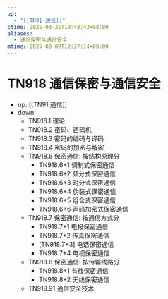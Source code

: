 ```yaml
---
up:
  - "[[TN91 通信]]"
ctime: 2025-03-25T10:48:43+08:00
aliases:
  - 通信保密与通信安全
mtime: 2025-09-09T12:37:14+08:00
---
```


# TN918 通信保密与通信安全

- up: [[TN91 通信]]
- down:	
	- TN918.1 理论
	- TN918.2 密码、密码机
	- TN918.3 密码的编码与译码
	- TN918.4 密码的加密与解密
	- TN918.6 保密通信: 按结构原理分
		- TN918.6+1 调制式保密通信
		- TN918.6+2 频分式保密通信
		- TN918.6+3 时分式保密通信
		- TN918.6+4 伪装式保密通信
		- TN918.6+5 组合式保密通信
		- TN918.6+6 声码加密式保密通信
	- TN918.7 保密通信: 按通信方式分
		- TN918.7+1 电报保密通信
		- TN918.7+2 传真保密通信
		- [TN918.7+3] 电话保密通信
		- TN918.7+4 电视保密通信
	- TN918.8 保密通信: 按传输线路分
		- TN918.8+1 有线保密通信
		- TN918.8+2 无线保密通信
	- TN918.91 通信安全技术
	
